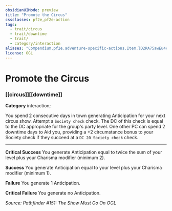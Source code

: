 ```yaml
---
obsidianUIMode: preview
title: "Promote the Circus"
cssclasses: pf2e,pf2e-action
tags:
  - trait/circus
  - trait/downtime
  - trait/
  - category/interaction
aliases: "Compendium.pf2e.adventure-specific-actions.Item.lD2RA75awEu4cG7e"
license: OGL
---
```

# Promote the Circus

### [[circus]][[downtime]]

**Category** interaction; 




You spend 2 consecutive days in town generating Anticipation for your next circus show. Attempt a `Society check` check. The DC of this check is equal to the DC appropriate for the group's party level. One other PC can spend 2 downtime days to Aid you, providing a +2 circumstance bonus to your Society check if they succeed at a `DC 20 Society check` check.

* * *

**Critical Success** You generate Anticipation equal to twice the sum of your level plus your Charisma modifier (minimum 2).

**Success** You generate Anticipation equal to your level plus your Charisma modifier (minimum 1).

**Failure** You generate 1 Anticipation.

**Critical Failure** You generate no Anticipation.

*Source: Pathfinder #151: The Show Must Go On*
*OGL*